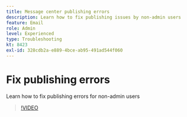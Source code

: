 ```yaml
---
title: Message center publishing errors
description: Learn how to fix publishing issues by non-admin users
feature: Email
role: Admin
level: Experienced
type: Troubleshooting
kt: 8423
exl-id: 328cdb2a-e889-4bce-ab95-491ad544f060
---
```

# Fix publishing errors 

Learn how to fix publishing errors for non-admin users

>[!VIDEO](https://video.tv.adobe.com/v/335979?quality=12)
